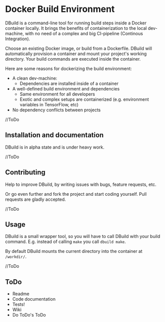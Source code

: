 # Docker Build Environment


DBuild is a command-line tool for running build steps inside a Docker container locally.  It brings the benefits of
containerization to the local dev-machine, with no need of a complex and big CI-pipeline (Continous Integration). 

Choose an existing Docker image, or build from a Dockerfile. DBuild will automatically provision a container and mount
your project's working directory. Your build commands are executed inside the container.

Here are some reasons for dockerizing the build environment:
- A clean dev-machine:
  - Dependencies are installed inside of a container
- A well-defined build environment and dependencies
  - Same environment for all developers
  - Exotic and complex setups are containerized (e.g. environment variables in TensorFlow, etc)
- No dependency conflicts between projects

//ToDo

## Installation and documentation

DBuild is in alpha state and is under heavy work.

//ToDo

## Contributing
Help to improve DBuild, by writing issues with bugs, feature requests, etc.

Or go even further and fork the project and start coding yourself. Pull requests are gladly accepted.

//ToDo

## Usage

DBuild is a small wrapper tool, so you will have to call DBuild with your build command.
E.g. instead of calling `make` you call `dbuild make`.

By default DBuild mounts the current directory into the container at `/workdir/`.

//ToDo

## ToDo
- Readme
- Code documentation
- Tests!
- Wiki
- Do ToDo's ToDo